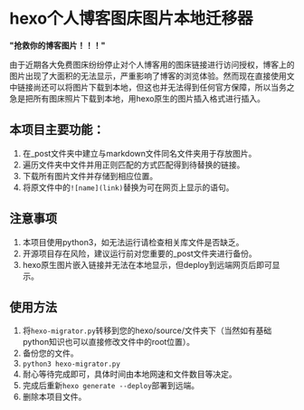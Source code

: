 # hexo个人博客图床图片本地迁移器

**"抢救你的博客图片！！！"**

由于近期各大免费图床纷纷停止对个人博客用的图床链接进行访问授权，博客上的图片出现了大面积的无法显示，严重影响了博客的浏览体验。然而现在直接使用文中链接尚还可以将图片下载到本地，但这也并无法得到任何官方保障，所以当务之急是把所有图床照片下载到本地，用hexo原生的图片插入格式进行插入。

## 本项目主要功能：
1. 在_post文件夹中建立与markdown文件同名文件夹用于存放图片。
2. 遍历文件夹中文件并用正则匹配的方式匹配得到待替换的链接。
3. 下载所有图片文件并存储到相应位置。
4. 将原文件中的`![name](link)`替换为可在网页上显示的语句。

## 注意事项
1. 本项目使用python3，如无法运行请检查相关库文件是否缺乏。
2. 开源项目存在风险，建议运行前对您重要的_post文件夹进行备份。
3. hexo原生图片嵌入链接并无法在本地显示，但deploy到远端网页后即可显示。

## 使用方法
1. 将`hexo-migrator.py`转移到您的hexo/source/文件夹下（当然如有基础python知识也可以直接修改文件中的root位置）。
2. 备份您的文件。
3. `python3 hexo-migrator.py`
4. 耐心等待完成即可，具体时间由本地网速和文件数目等决定。
5. 完成后重新`hexo generate --deploy`部署到远端。
6. 删除本项目文件。

